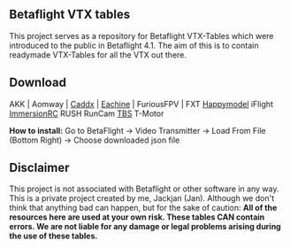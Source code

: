 ## Betaflight VTX tables

This project serves as a repository for Betaflight VTX-Tables which were introduced to the public in Betaflight 4.1.
The aim of this is to contain readymade VTX-Tables for all the VTX out there.

## Download

AKK |
Aomway |
[Caddx](https://github.com/Jackjan4/betaflight-vtx-tables/tree/master/tables/caddx) |
[Eachine](https://github.com/Jackjan4/betaflight-vtx-tables/tree/master/tables/eachine) |
FuriousFPV |
FXT
[Happymodel](https://github.com/Jackjan4/betaflight-vtx-tables/tree/master/tables/happymodel)
iFlight
[ImmersionRC](https://github.com/Jackjan4/betaflight-vtx-tables/tree/master/tables/immersionrc)
RUSH
RunCam
[TBS](https://github.com/Jackjan4/betaflight-vtx-tables/tree/master/tables/tbs)
T-Motor


**How to install:** Go to BetaFlight -> Video Transmitter -> Load From File (Bottom Right) -> Choose downloaded json file


## Disclaimer

This project is not associated with Betaflight or other software in any way. This is a private project created by me, Jackjan (Jan).
Although we don't think that anything bad can happen, but for the sake of caution: **All of the resources here are used at your own risk. These tables CAN contain errors. We are not liable for any damage or legal problems arising during the use of these tables.**
